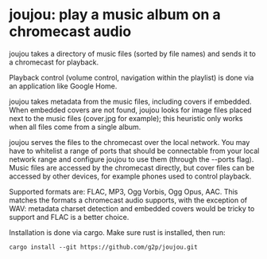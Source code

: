 # joujou: play a music album on a chromecast audio

joujou takes a directory of music files (sorted by file names) and sends
it to a chromecast for playback.

Playback control (volume control, navigation within the playlist) is
done via an application like Google Home.

joujou takes metadata from the music files, including covers if embedded.
When embedded covers are not found, joujou looks for image files placed
next to the music files (cover.jpg for example); this heuristic only
works when all files come from a single album.

joujou serves the files to the chromecast over the local network.
You may have to whitelist a range of ports that should be connectable
from your local network range and configure joujou to use them (through
the --ports flag).  Music files are accessed by the chromecast directly,
but cover files can be accessed by other devices, for example phones
used to control playback.

Supported formats are: FLAC, MP3, Ogg Vorbis, Ogg Opus, AAC.
This matches the formats a chromecast audio supports, with the exception
of WAV: metadata charset detection and embedded covers would be tricky
to support and FLAC is a better choice.

Installation is done via cargo.
Make sure rust is installed, then run:

    cargo install --git https://github.com/g2p/joujou.git

